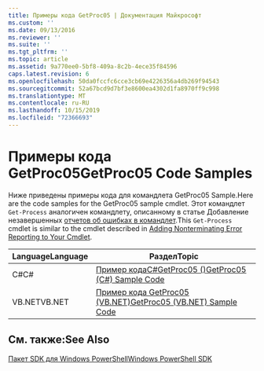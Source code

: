 ```yaml
---
title: Примеры кода GetProc05 | Документация Майкрософт
ms.custom: ''
ms.date: 09/13/2016
ms.reviewer: ''
ms.suite: ''
ms.tgt_pltfrm: ''
ms.topic: article
ms.assetid: 9a770ee0-5bf8-409a-8c2b-4ece35f84596
caps.latest.revision: 6
ms.openlocfilehash: 50da0fccfc6cce3cb69e4226356a4db269f94543
ms.sourcegitcommit: 52a67bcd9d7bf3e8600ea4302d1fa8970ff9c998
ms.translationtype: MT
ms.contentlocale: ru-RU
ms.lasthandoff: 10/15/2019
ms.locfileid: "72366693"
---
```

# <a name="getproc05-code-samples"></a><span data-ttu-id="8024f-102">Примеры кода GetProc05</span><span class="sxs-lookup"><span data-stu-id="8024f-102">GetProc05 Code Samples</span></span>

<span data-ttu-id="8024f-103">Ниже приведены примеры кода для командлета GetProc05 Sample.</span><span class="sxs-lookup"><span data-stu-id="8024f-103">Here are the code samples for the GetProc05 sample cmdlet.</span></span> <span data-ttu-id="8024f-104">Этот командлет `Get-Process` аналогичен командлету, описанному в статье Добавление незавершенных [отчетов об ошибках в командлет](../cmdlet/adding-non-terminating-error-reporting-to-your-cmdlet.md).</span><span class="sxs-lookup"><span data-stu-id="8024f-104">This `Get-Process` cmdlet is similar to the cmdlet described in [Adding Nonterminating Error Reporting to Your Cmdlet](../cmdlet/adding-non-terminating-error-reporting-to-your-cmdlet.md).</span></span>

|<span data-ttu-id="8024f-105">Language</span><span class="sxs-lookup"><span data-stu-id="8024f-105">Language</span></span>|<span data-ttu-id="8024f-106">Раздел</span><span class="sxs-lookup"><span data-stu-id="8024f-106">Topic</span></span>|
|--------------|-----------|
|<span data-ttu-id="8024f-107">C#</span><span class="sxs-lookup"><span data-stu-id="8024f-107">C#</span></span>|[<span data-ttu-id="8024f-108">Пример кодаC#GetProc05 ()</span><span class="sxs-lookup"><span data-stu-id="8024f-108">GetProc05 (C#) Sample Code</span></span>](./getproc05-csharp-sample-code.md)|
|<span data-ttu-id="8024f-109">VB.NET</span><span class="sxs-lookup"><span data-stu-id="8024f-109">VB.NET</span></span>|[<span data-ttu-id="8024f-110">Пример кода GetProc05 (VB.NET)</span><span class="sxs-lookup"><span data-stu-id="8024f-110">GetProc05 (VB.NET) Sample Code</span></span>](./getproc05-vb-net-sample-code.md)|

## <a name="see-also"></a><span data-ttu-id="8024f-111">См. также:</span><span class="sxs-lookup"><span data-stu-id="8024f-111">See Also</span></span>

[<span data-ttu-id="8024f-112">Пакет SDK для Windows PowerShell</span><span class="sxs-lookup"><span data-stu-id="8024f-112">Windows PowerShell SDK</span></span>](../windows-powershell-reference.md)